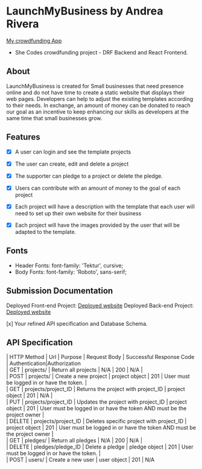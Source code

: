 
# LaunchMyBusiness by Andrea Rivera
[My crowdfunding App]( https://frontend-crowdfunding.netlify.app)
* She Codes crowdfunding project - DRF Backend and React Frontend.

## About
LaunchMyBusiness is created for Small businesses that need presence online and do not have time to create a static website that displays their web pages. 
Developers can help to adjust the existing templates according to their needs. In exchange, an amount 
of money can be donated to reach our goal as an incentive to keep enhancing our skills as developers at the same time that  small businesses grow.


## Features

* [x] A user can login and see the template projects
* [x] The user can create, edit and delete a project
* [x] The supporter can pledge to a project or delete the pledge.
* [x] Users can contribute with an amount of money to the goal of each project
* [x] Each project will have a description with the template that each user will need to set up their own website for their business 
* [x] Each project will have the images provided by the user that will be adapted to the template.


## Fonts
* Header Fonts: font-family: 'Tektur', cursive;
* Body Fonts: font-family: 'Roboto', sans-serif;


## Submission Documentation
Deployed Front-end Project: [Deployed website](https://frontend-crowdfunding.netlify.app)
Deployed Back-end Project: [Deployed website](https://launchmybusiness.fly.dev)



<!-- ### Screenshots -->
<!-- [x] A link to the deployed project.
[My crowdfunding App]( https://launchmybusiness.fly.dev)

[x] A screenshot of Insomnia, demonstrating a successful GET method for any endpoint.
![get request](crowdfounding/crowdfounding/static/images/get_all_projects.png)

[x] A screenshot of Insomnia, demonstrating a successful POST method for anyendpoint.
![post request](crowdfounding/crowdfounding/static/images/create_projects.png)

[x] A screenshot of Insomnia, demonstrating a token being returned.
![token](crowdfounding/crowdfounding/static/images/token.png)

[x] Step by step instructions for how to register a new user and create a newproject (i.e. endpoints and body data). -->



[x] Your refined API specification and Database Schema.
## API Specification

| HTTP Method | Url | Purpose | Request Body | Successful Response Code | Authentication|Authorization
<br /> 
| GET | projects/ | Return all projects | N/A | 200 | N/A |
<br /> 
| POST | projects/ | Create a new project | project object | 201 | User must be logged in or have the token. |
<br /> 
| GET | projects/project_ID | Returns the project with project_ID | project object | 201 |  N/A  |
<br /> 
| PUT | projects/project_ID | Updates the project with project_ID | project object | 201 |  User must be logged in or have the token AND must be the project owner |
<br /> 
| DELETE | projects/project_ID | Deletes specific project with project_ID | project object | 201 |  User must be logged in or have the token AND must be the project owner |
<br /> 
| GET | pledges/ | Return all pledges | N/A | 200 | N/A |
<br /> 
| DELETE | pledges/pledge_ID | Delete a pledge | pledge object | 201 | User must be logged in or have the token. |
<br /> 
| POST | users/ | Create a new user | user object | 201 | N/A
<br /> 

